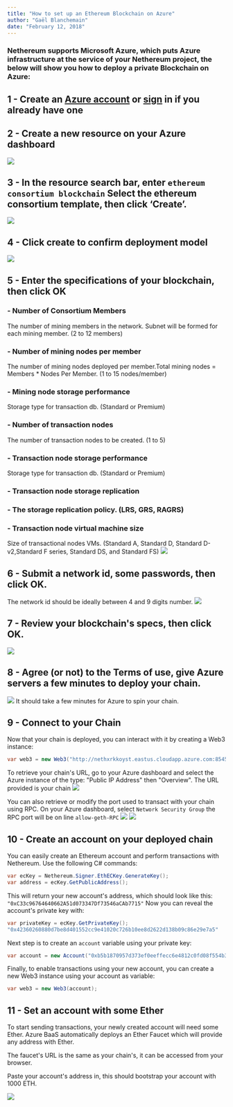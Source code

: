 ```yaml
---
title: "How to set up an Ethereum Blockchain on Azure"
author: "Gaël Blanchemain"
date: "February 12, 2018"
---
```


### Nethereum supports Microsoft Azure, which puts Azure infrastructure at the service of your Nethereum project, the below will show you how to deploy a private Blockchain on Azure:

## 1 - Create an [Azure account](https://azure.microsoft.com/en-us/resources/videos/sign-up-for-microsoft-azure/) or [sign](https://azure.microsoft.com/en-us/account/) in if you already have one

## 2 - Create a new resource on your Azure dashboard
![](1.png)

## 3 - In the resource search bar, enter ``` ethereum consortium blockchain ``` Select the ethereum consortium template, then click ‘Create’.
![](2.png)

## 4 - Click create to confirm deployment model
![](3.png)

## 5 - Enter the specifications of your blockchain, then click OK

### - Number of Consortium Members

The number of mining members in the network. Subnet will be formed for each mining member. (2 to 12 members)

### - Number of mining nodes per member

The number of mining nodes deployed per member.Total mining nodes = Members * Nodes Per Member. (1 to 15 nodes/member)

### - Mining node storage performance

Storage type for transaction db. (Standard or Premium)

### - Number of transaction nodes

The number of transaction nodes to be created. (1 to 5)

### - Transaction node storage performance

Storage type for transaction db. (Standard or Premium)

### - Transaction node storage replication

### - The storage replication policy. (LRS, GRS, RAGRS)

### - Transaction node virtual machine size
Size of transactional nodes VMs. (Standard A, Standard D, Standard D-v2,Standard F series, Standard DS, and Standard FS) 
![](4.png)

## 6 - Submit a network id, some passwords, then click OK.
The network id should be ideally between 4 and 9 digits number.
![](6.png)

## 7 - Review your blockchain's specs, then click OK.
![](7.png)

## 8 - Agree (or not) to the Terms of use, give Azure servers a few minutes to deploy your chain.
![](8.png)
It should take a few minutes for Azure to spin your chain.

## 9 - Connect to your Chain

Now that your chain is deployed, you can interact with it by creating a Web3 instance:
```csharp
var web3 = new Web3("http://nethxrkkoyst.eastus.cloudapp.azure.com:8545");
```
To retrieve your chain's URL, go to your Azure dashboard and select the Azure instance of the type: "Public IP Address" then "Overview". The URL provided is your chain
![](9.png)

You can also retrieve or modify the port used to transact with your chain using RPC. On your Azure dashboard, select ``` Network Security Group ``` the RPC port will be on line ``` allow-geth-RPC ```
![](12.png)
![](13.png)


## 10 - Create an account on your deployed chain
You can easily create an Ethereum account and perform transactions with Nethereum. Use the following C# commands:

```csharp
var ecKey = Nethereum.Signer.EthECKey.GenerateKey();
var address = ecKey.GetPublicAddress();
```
This will return your new account's address, which should look like this:
``` "0xC33c96764640662A51d073347Df73546aCAb7715" ```
Now you can reveal the account's private key with: 
```csharp
var privateKey = ecKey.GetPrivateKey();
"0x42360260880d7be8d401552cc9e41020c726b10ee8d2622d138b09c86e29e7a5"
```
Next step is to create an `account` variable using your private key:
```csharp
var account = new Account("0xb5b1870957d373ef0eeffecc6e4812c0fd08f554b37b233526acc331bf1544f7");
```

Finally, to enable transactions using your new account, you can create a new Web3 instance using your account as variable:
```csharp
var web3 = new Web3(account);
```

## 11 - Set an account with some Ether

To start sending transactions, your newly created account will need some Ether. Azure BaaS automatically deploys an Ether Faucet which will provide any address with Ether.

The faucet's URL is the same as your chain's, it can be accessed from your browser.

Paste your account's address in, this should bootstrap your account with 1000 ETH.

![](10.png)

